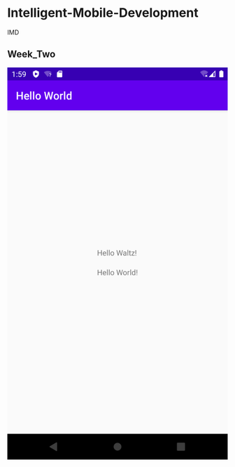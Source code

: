 # Intelligent-Mobile-Development
IMD



<H2>Week_Two</H2>
<img src="https://github.com/user567890/Intelligent-Mobile-Development/blob/main/1.png">






